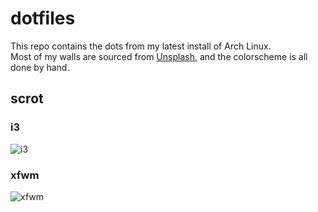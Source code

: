 # dotfiles
This repo contains the dots from my latest install of Arch Linux.  
Most of my walls are sourced from [Unsplash](https://unsplash.com), and the colorscheme is all done by hand.

## scrot

### i3
![i3](https://track6.mixtape.moe/rvdyro.png)

### xfwm
![xfwm](https://xix.ph0x.me/6isrXN.png)

